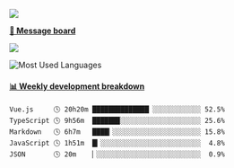 [![](https://count.getloli.com/get/@SmaIIstars.github.readme)](https://count.getloli.com/)


[**💬 Message board**](https://chat.getloli.com/room/@SmaIIstars.github)

[![](https://chat.getloli.com/room/@SmaIIstars.github/svg?width=600&height=100&limit=20&theme=light&fontSize=14)](https://chat.getloli.com/room/@SmaIIstars.github)


![Most Used Languages](https://github-readme-stats.vercel.app/api/top-langs/?username=SmaIIstars&theme=dark&layout=compact)

<!-- waka-box start -->
#### <a href="https://gist.github.com/e31f5e1b7a15ee54e2fc8fca68aa5e2b" target="_blank">📊 Weekly development breakdown</a>
```text
Vue.js     🕓 20h20m ██████████████▏░░░░░░░░░░░░ 52.5%
TypeScript 🕓 9h56m  ██████▉░░░░░░░░░░░░░░░░░░░░ 25.6%
Markdown   🕓 6h7m   ████▎░░░░░░░░░░░░░░░░░░░░░░ 15.8%
JavaScript 🕓 1h51m  █▎░░░░░░░░░░░░░░░░░░░░░░░░░  4.8%
JSON       🕓 20m    ▏░░░░░░░░░░░░░░░░░░░░░░░░░░  0.9%
```
<!-- Powered by https://github.com/YouEclipse/waka-box-go . -->
<!-- waka-box end -->
